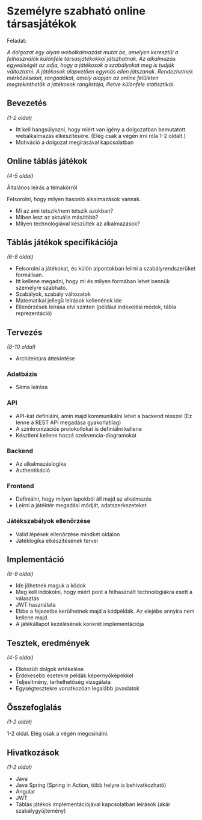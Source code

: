 # Személyre szabható online társasjátékok

Feladat:

_A dolgozat egy olyan webalkalmazást mutat be, amelyen keresztül a felhasználók különféle társasjátékokkal játszhatnak. Az alkalmazás egyediségét az adja, hogy a játékosok a szabályokat meg is tudják változtatni. A játékosok alapvetően egymás ellen játszanak. Rendezhetnek mérkőzéseket, rangadókat, amely alapján az online felületen megtekinthetők a játékosok ranglistája, illetve különféle statisztikái._

## Bevezetés

_(1-2 oldal)_

* Itt kell hangsúlyozni, hogy miért van igény a dolgozatban bemutatott webalkalmazás elkészítésére. (Elég csak a végén írni róla 1-2 oldalt.)
* Motiváció a dolgozat megírásával kapcsolatban

## Online táblás játékok

_(4-5 oldal)_

Általános leírás a témakörről

Felsorolni, hogy milyen hasonló alkalmazások vannak.
* Mi az ami tetszik/nem tetszik azokban?
* Miben lesz az aktuális más/több?
* Milyen technológiával készültek az alkalmazások?

## Táblás játékok specifikációja

_(6-8 oldal)_

* Felsorolni a játékokat, és külön alpontokban leírni a szabályrendszerüket formálisan.
* Itt kellene megadni, hogy mi és milyen formában lehet bennük személyre szabható.
* Szabályok, szabály változatok
* Matematikai jellegű leírások kellenének ide
* Ellenőrzések leírása elvi szinten (például indexelési módok, tábla reprezentáció)

## Tervezés

_(8-10 oldal)_

* Architektúra áttekintése

### Adatbázis

* Séma leírása

### API

* API-kat definiálni, amin majd kommunikálni lehet a backend résszel (Ez lenne a REST API megadása gyakorlatilag)
* A szinkronizációs protokollokat is definiálni kellene
* Készíteni kellene hozzá szekvencia-diagramokat

### Backend

* Az alkalmazáslogika
* Authentikáció

### Frontend

* Definiálni, hogy milyen lapokból áll majd az alkalmazás
* Leírni a játéktér megadási módját, adatszerkezeteket

### Játékszabályok ellenőrzése

* Valid lépések ellenőrzése mindkét oldalon
* Játéklogika elkészítésének tervei

## Implementáció

_(6-8 oldal)_

* Ide jöhetnek maguk a kódok
* Meg kell indokolni, hogy miért pont a felhasznált technológiákra esett a választás
* JWT használata
* Ebbe a fejezetbe kerülhetnek majd a kódpéldák. Az elejébe annyira nem kellene majd.
* A játékállapot kezelésének konkrét implementációja

## Tesztek, eredmények

_(4-5 oldal)_

* Elkészült dolgok értékelése
* Érdekesebb esetekre példák képernyőképekkel
* Teljesítmény, terhelhetőség vizsgálata
* Egységtesztekre vonatkozóan legalább javaslatok

## Összefoglalás

_(1-2 oldal)_

1-2 oldal. Elég csak a végén megcsinálni.

## Hivatkozások

_(1-2 oldal)_

* Java
* Java Spring (Spring in Action, több helyre is behivatkozható)
* Angular
* JWT
* Táblás játékok implementációjával kapcsolatban leírások (akár szabálygyűjtemény)


